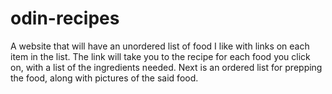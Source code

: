 # odin-recipes
A website that will have an unordered list of food I like with links on each item in the list.
The link will take you to the recipe for each food you click on, with a list of the ingredients needed.
Next is an ordered list for prepping the food, along with pictures of the said food.
